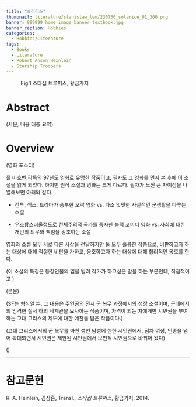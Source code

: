 ```yaml
---
title: "솔라리스"
thumbnail: literature/stanislaw_lem/230730_solarice_01_300.png
banner: 999999_home_image_banner_textbook.jpg
banner_caption: Hobbies
categories:
  - Hobbies/Literature
tags:
  - Books
  - Literature
  - Robert Anson Heinlein
  - Starship Troopers
---
```


<figure class="align-center" style="width: 300px">
  <a href="/assets/images/literature/stanislaw_lem/230730_solarice_00.png">
  <img src="{{ site.url }}{{ site.baseurl }}/assets/images/literature/stanislaw_lem/230730_solarice_01_300.png" alt="">
  </a>
  <figcaption>
  Fig.1 스타십 트루퍼스, 황금가지
  </figcaption>
</figure>

# Abstract

(서문, 내용 대충 요약)

# Overview

(영화 포스터)

폴 버호벤 감독의 97년도 영화로 유명한 작품이고, 필자도 그 영화를 먼저 본 후에 이 소설을 읽게 되었다. 하지만 원작 소설과 영화는 크게 다르다. 필자가 느낀 큰 차이점을 나열해보면 아래와 같다.

- 전투, 섹스, 드라마가 풍부한 오락 영화 vs. 다소 밋밋한 사실적인 군생활을 다루는 소설

- 우스꽝스러울정도로 전체주의적 국가를 풍자한 블랙 코미디 영화 vs. 사회에 대한 개인의 의무와 책임을 강조하는 소설

영화와 소설 모두 서로 다른 사상을 전달하지만 둘 모두 훌륭한 작품으로, 비판하고자 하는 대상에 대해 적절한 비판을 가하고, 옹호하고자 하는 대상에 대해 합리적인 옹호를 한다.

(이 소설의 특징은 등장인물의 입을 빌려 작가가 하고싶은 말을 하는 부분인데, 직접적이고 )


(본문)

(SF는 형식일 뿐, 그 내용은 주인공의 전시 군 복무 과정에서의 성장 소설이며, 군대에서의 엄격한 질서 하의 세계관을 묘사하는 작품이며, 자격이 되는 자에게만 시민권을 부여하는 고대 그리스의 제도에 대한 예찬을 담은 작품이다.)

(고대 그리스에서의 군 복무를 마친 성인 남성에 한한 시민권에서, 점차 여성, 인종을 넘어 확대되면서 시민권은 제한된 시민권에서 보편적 시민권으로 바뀌어 왔다)

()



---

# 참고문헌

R. A. Heinlein, 김상훈, Transl., *스타십 트루퍼스*, 황금가지, 2014.

